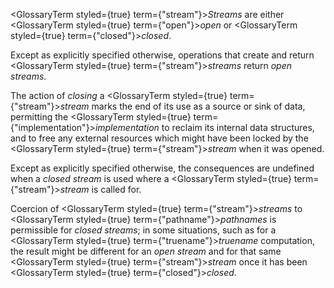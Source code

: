  



<GlossaryTerm styled={true} term={"stream"}><i>Streams</i></GlossaryTerm> are either <GlossaryTerm styled={true} term={"open"}><i>open</i></GlossaryTerm> or <GlossaryTerm styled={true} term={"closed"}><i>closed</i></GlossaryTerm>. 



Except as explicitly specified otherwise, operations that create and return <GlossaryTerm styled={true} term={"stream"}><i>streams</i></GlossaryTerm> return *open streams*. 



The action of *closing* a <GlossaryTerm styled={true} term={"stream"}><i>stream</i></GlossaryTerm> marks the end of its use as a source or sink of data, permitting the <GlossaryTerm styled={true} term={"implementation"}><i>implementation</i></GlossaryTerm> to reclaim its internal data structures, and to free any external resources which might have been locked by the <GlossaryTerm styled={true} term={"stream"}><i>stream</i></GlossaryTerm> when it was opened. 



Except as explicitly specified otherwise, the consequences are undefined when a *closed stream* is used where a <GlossaryTerm styled={true} term={"stream"}><i>stream</i></GlossaryTerm> is called for. 



Coercion of <GlossaryTerm styled={true} term={"stream"}><i>streams</i></GlossaryTerm> to <GlossaryTerm styled={true} term={"pathname"}><i>pathnames</i></GlossaryTerm> is permissible for *closed streams*; in some situations, such as for a <GlossaryTerm styled={true} term={"truename"}><i>truename</i></GlossaryTerm> computation, the result might be different for an *open stream* and for that same <GlossaryTerm styled={true} term={"stream"}><i>stream</i></GlossaryTerm> once it has been <GlossaryTerm styled={true} term={"closed"}><i>closed</i></GlossaryTerm>. 



